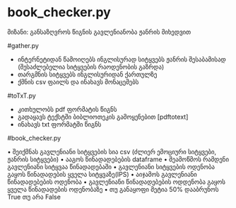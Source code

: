 # book_checker.py

მიზანი:           განსაზღვროს წიგნის გავლენიანობა ჟანრის მიხედვით


#gather.py
* ინტერნეტიდან წამოიღებს ინგლისურად სიტყვებს ჟანრის შესაბამისად (შესაძლებელია სიტყვების რაოდენობის გაზრდა)
* თარგმნის სიტყვებს ინგლისურიდან ქართულზე 
* ქმნის csv ფაილს და ინახავს მონაცემებს



#toTxT.py
* კითხულობს pdf ფორმატის წიგნს
* გადაყავს ტექსტში ბიბლიოთეკის გამოყენებით [pdftotext]
* ინახავს txt ფორმატში წიგნს


#book_checker.py

• შეიქმნას გავლენიანი სიტყვების სია csv (ძლიერ ემოციური სიტყვები, ჟანრის სიტყვები) 
• ააგოს წინადადებების dataframe
• შეამოწმოს რამდენი გავლენიანი სიტყვაა წინადადებაში
• გავლენიანი სიტყვების ოდენობა გაყოს წინადადების ყველა სიტყვაზე(IPS) 
• აიჯამოს გავლენიანი წინადადებების ოდენობა
• გავლენიანი წინადადებების ოდდენობა გაყოს ყველა წინადადების ოდენობაზე
• თუ განაყოფი მეტია 50% დააბრუნოს True თუ არა False 

